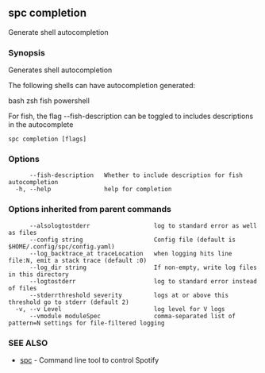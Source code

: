## spc completion

Generate shell autocompletion

### Synopsis

Generates shell autocompletion

The following shells can have autocompletion generated:

bash
zsh
fish
powershell

For fish, the flag --fish-description can be toggled to includes descriptions in the autocomplete

```
spc completion [flags]
```

### Options

```
      --fish-description   Whether to include description for fish autocompletion
  -h, --help               help for completion
```

### Options inherited from parent commands

```
      --alsologtostderr                  log to standard error as well as files
      --config string                    Config file (default is $HOME/.config/spc/config.yaml)
      --log_backtrace_at traceLocation   when logging hits line file:N, emit a stack trace (default :0)
      --log_dir string                   If non-empty, write log files in this directory
      --logtostderr                      log to standard error instead of files
      --stderrthreshold severity         logs at or above this threshold go to stderr (default 2)
  -v, --v Level                          log level for V logs
      --vmodule moduleSpec               comma-separated list of pattern=N settings for file-filtered logging
```

### SEE ALSO

* [spc](spc.md)	 - Command line tool to control Spotify

